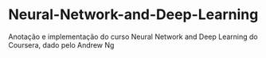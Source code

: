 # Neural-Network-and-Deep-Learning
Anotação e implementação do curso Neural Network and Deep Learning do Coursera, dado pelo Andrew Ng
